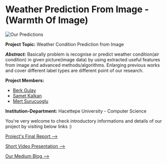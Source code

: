 # Weather Prediction From Image - (Warmth Of Image)


![Our Predictions](https://ibb.co/jC5tb6)

**Project Topic:** Weather Condition Prediction from Image

**_Abstract:_** Basically problem is recognise or predict weather condition(air condition) in given picture(image data) by using extracted useful features from image and advanced methods/algorithms. Enlarging previous works and cover different label types are different point of our research.


**Project Members:** 
- [Berk Gulay](https://www.linkedin.com/in/berk-gulay97/)
- [Samet Kalkan](https://www.linkedin.com/in/mertsurucuoglu/)
- [Mert Surucuoglu](https://www.linkedin.com/in/kalkan44/)

**Institution-Department:** Hacettepe University - Computer Science


You're very welcome to check introductory informations and details of our project by visiting below links :)

[Project's Final Report -->](https://drive.google.com/open?id=1HFyAUvnkS61Xat9cUBAhG-4hvwR1T8lb)

[Short Video Presentation -->](https://www.youtube.com/watch?v=TdzUGoS2F80&t=7s)

[Our Medium Blog -->](https://medium.com/warmthofimage)



